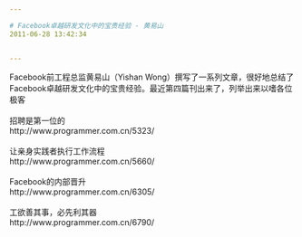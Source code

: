 ```yaml
---

# Facebook卓越研发文化中的宝贵经验 - 黄易山
2011-06-28 13:42:34


---
```



<p>Facebook前工程总监黄易山（Yishan Wong）撰写了一系列文章，很好地总结了Facebook卓越研发文化中的宝贵经验。最近第四篇刊出来了，列举出来以嗜各位极客<br />
        <br />
招聘是第一位的<br />
http://www.programmer.com.cn/5323/<br />
        <br />
让亲身实践者执行工作流程<br />
http://www.programmer.com.cn/5660/<br />
        <br />
Facebook的内部晋升<br />
http://www.programmer.com.cn/6305/<br />
        <br />
工欲善其事，必先利其器<br />
http://www.programmer.com.cn/6790/</p>
